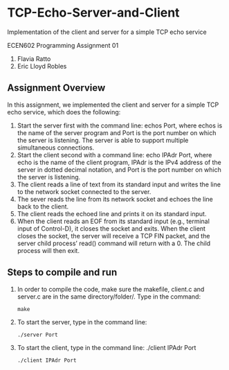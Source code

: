 # TCP-Echo-Server-and-Client
Implementation of the client and server for a simple TCP echo service
  

ECEN602 Programming Assignment 01
1. Flavia Ratto
2. Eric Lloyd Robles

## Assignment Overview

In this assignment, we implemented the client and server for a simple TCP echo service, which does the following:
1. Start the server first with the command line: echos Port, where echos is the name of the server program and Port is the port number on which the server is listening. The server is able to support multiple simultaneous connections.
2. Start the client second with a command line: echo IPAdr Port, where echo is the name of the client program, IPAdr is the IPv4 address of the server in dotted decimal notation, and Port is the port number on which the server is listening.
3. The client reads a line of text from its standard input and writes the line to the network socket connected to the server.
4. The sever reads the line from its network socket and echoes the line back to the client.
5. The client reads the echoed line and prints it on its standard input.
6. When the client reads an EOF from its standard input (e.g., terminal input of Control-D), it closes the socket and exits. When the client closes the socket, the server will receive a TCP FIN packet, and the server child process’ read() command will return with a 0. The child process will then exit.


## Steps to compile and run

1. In order to compile the code, make sure the makefile, client.c and server.c are in the same directory/folder/. Type in the command:
    ```
    make
    ```
2. To start the server, type in the command line:
    ```
    ./server Port
    ```
3. To start the client, type in the command line: ./client IPAdr Port
    ```
    ./client IPAdr Port
    ```
